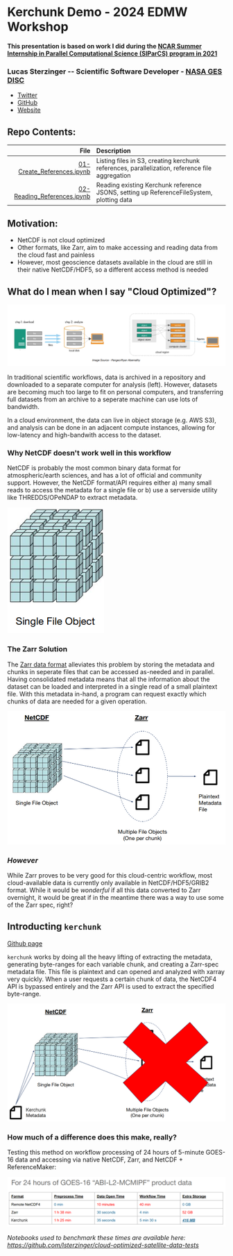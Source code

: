 # Kerchunk Demo - 2024 EDMW Workshop
__This presentation is based on work I did during the [NCAR Summer Internship in Parallel Computational Science (SIParCS) program in 2021](https://www2.cisl.ucar.edu/siparcs)__
### Lucas Sterzinger -- Scientific Software Developer - [NASA GES DISC](https://disc.gsfc.nasa.gov)
* [Twitter](https://twitter.com/lucassterzinger)
* [GitHub](https://github.com/lsterzinger)
* [Website](https://lucassterzinger.com)

## Repo Contents:
| File | Description |
|-:|:-|
|[01-Create_References.ipynb](./01-Create_References.ipynb)| Listing files in S3, creating kerchunk references, parallelization, reference file aggregation|
|[02-Reading_References.ipynb](./02-Reading_References.ipynb)| Reading existing Kerchunk reference JSONS, setting up ReferenceFileSystem, plotting data |

##  Motivation:
* NetCDF is not cloud optimized
* Other formats, like Zarr, aim to make accessing and reading data from the cloud fast and painless
* However, most geoscience datasets available in the cloud are still in their native NetCDF/HDF5, so a different access method is needed

## What do I mean when I say "Cloud Optimized"?
![Move to cloud diagram](images/cloud-move.png)

In traditional scientific workflows, data is archived in a repository and downloaded to a separate computer for analysis (left). However, datasets are becoming much too large to fit on personal computers, and transferring full datasets from an archive to a seperate machine can use lots of bandwidth.

In a cloud environment, the data can live in object storage (e.g. AWS S3), and analysis can be done in an adjacent compute instances, allowing for low-latency and high-bandwith access to the dataset.

### Why NetCDF doesn't work well in this workflow

NetCDF is probably the most common binary data format for atmospheric/earth sciences, and has a lot of official and community support. However, the NetCDF format/API requires either a) many small reads to access the metadata for a single file or b) use a serverside utility like THREDDS/OPeNDAP to extract metadata.

![NetCDF File Object](images/single_file_object.png)

### The Zarr Solution
The [Zarr data format](https://zarr.readthedocs.io/en/stable/) alleviates this problem by storing the metadata and chunks in seperate files that can be accessed as-needed and in parallel. Having consolidated metadata means that all the information about the dataset can be loaded and interpreted in a single read of a small plaintext file. With this metadata in-hand, a program can request exactly which chunks of data are needed for a given operation.

![Zarr](images/zarr.png)

### _However_
While Zarr proves to be very good for this cloud-centric workflow, most cloud-available data is currently only available in NetCDF/HDF5/GRIB2 format. While it would be _wonderful_ if all this data converted to Zarr overnight, it would be great if in the meantime there was a way to use some of the Zarr spec, right?

## Introducting `kerchunk`
[Github page](https://github.com/intake/kerchunk)

`kerchunk` works by doing all the heavy lifting of extracting the metadata, generating byte-ranges for each variable chunk, and creating a Zarr-spec metadata file. This file is plaintext and can opened and analyzed with xarray very quickly. When a user requests a certain chunk of data, the NetCDF4 API is bypassed entirely and the Zarr API is used to extract the specified byte-range.

![reference-maker vs zarr](images/referencemaker_v_zarr.png)

### How much of a difference does this make, really?
Testing this method on workflow processing of 24 hours of 5-minute GOES-16 data and accessing via native NetCDF, Zarr, and NetCDF + ReferenceMaker:

![workflow results](images/workflow_results.png)

*Notebooks used to benchmark these times are available here: https://github.com/lsterzinger/cloud-optimized-satellite-data-tests*

